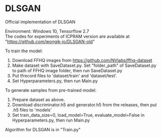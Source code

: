 # DLSGAN

Official implementation of DLSGAN  
  
Environment: Windows 10, Tensorflow 2.7  
The codes for experiments of ICPRAM version are available at "https://github.com/jeongik-jo/DLSGAN-old"

To train the model:
1. Download FFHQ images from https://github.com/NVlabs/ffhq-dataset
2. Make dataset with SaveDataset.py. Set "folder_path" of SaveDataset.py to path of FFHQ image folder, then run SaveDataset.py
3. Put tfrecord files to 'dataset/train' and 'dataset/test'.
4. Set Hyperparameters.py, then run Main.py

To generate samples from pre-trained model:
1. Prepare dataset as above.
2. Download discriminator.h5 and generator.h5 from the releases, then put .h5 files to 'models'
3. Set train_data_size=0, load_model=True, evaluate_model=False in Hyperparameters.py, then run Main.py

Algorithm for DLSGAN is in "Train.py"
